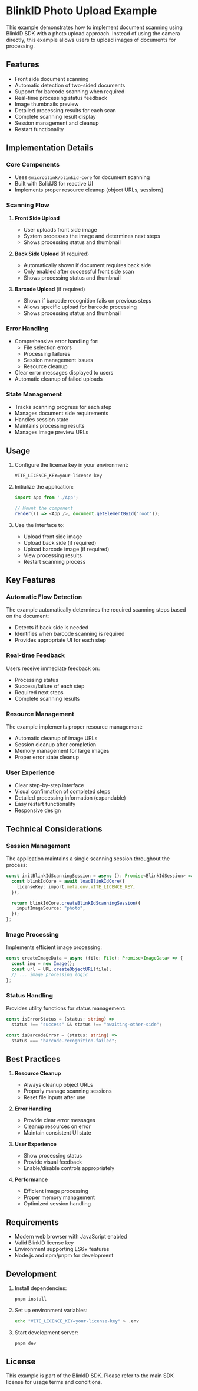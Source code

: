 # BlinkID Photo Upload Example

This example demonstrates how to implement document scanning using BlinkID SDK with a photo upload approach. Instead of using the camera directly, this example allows users to upload images of documents for processing.

## Features

- Front side document scanning
- Automatic detection of two-sided documents
- Support for barcode scanning when required
- Real-time processing status feedback
- Image thumbnails preview
- Detailed processing results for each scan
- Complete scanning result display
- Session management and cleanup
- Restart functionality

## Implementation Details

### Core Components

- Uses `@microblink/blinkid-core` for document scanning
- Built with SolidJS for reactive UI
- Implements proper resource cleanup (object URLs, sessions)

### Scanning Flow

1. **Front Side Upload**

   - User uploads front side image
   - System processes the image and determines next steps
   - Shows processing status and thumbnail

2. **Back Side Upload** (if required)

   - Automatically shown if document requires back side
   - Only enabled after successful front side scan
   - Shows processing status and thumbnail

3. **Barcode Upload** (if required)
   - Shown if barcode recognition fails on previous steps
   - Allows specific upload for barcode processing
   - Shows processing status and thumbnail

### Error Handling

- Comprehensive error handling for:
  - File selection errors
  - Processing failures
  - Session management issues
  - Resource cleanup
- Clear error messages displayed to users
- Automatic cleanup of failed uploads

### State Management

- Tracks scanning progress for each step
- Manages document side requirements
- Handles session state
- Maintains processing results
- Manages image preview URLs

## Usage

1. Configure the license key in your environment:

   ```
   VITE_LICENCE_KEY=your-license-key
   ```

2. Initialize the application:

   ```typescript
   import App from './App';

   // Mount the component
   render(() => <App />, document.getElementById('root'));
   ```

3. Use the interface to:
   - Upload front side image
   - Upload back side (if required)
   - Upload barcode image (if required)
   - View processing results
   - Restart scanning process

## Key Features

### Automatic Flow Detection

The example automatically determines the required scanning steps based on the document:

- Detects if back side is needed
- Identifies when barcode scanning is required
- Provides appropriate UI for each step

### Real-time Feedback

Users receive immediate feedback on:

- Processing status
- Success/failure of each step
- Required next steps
- Complete scanning results

### Resource Management

The example implements proper resource management:

- Automatic cleanup of image URLs
- Session cleanup after completion
- Memory management for large images
- Proper error state cleanup

### User Experience

- Clear step-by-step interface
- Visual confirmation of completed steps
- Detailed processing information (expandable)
- Easy restart functionality
- Responsive design

## Technical Considerations

### Session Management

The application maintains a single scanning session throughout the process:

```typescript
const initBlinkIdScanningSession = async (): Promise<BlinkIdSession> => {
  const blinkIdCore = await loadBlinkIdCore({
    licenseKey: import.meta.env.VITE_LICENCE_KEY,
  });

  return blinkIdCore.createBlinkIdScanningSession({
    inputImageSource: "photo",
  });
};
```

### Image Processing

Implements efficient image processing:

```typescript
const createImageData = async (file: File): Promise<ImageData> => {
  const img = new Image();
  const url = URL.createObjectURL(file);
  // ... image processing logic
};
```

### Status Handling

Provides utility functions for status management:

```typescript
const isErrorStatus = (status: string) =>
  status !== "success" && status !== "awaiting-other-side";

const isBarcodeError = (status: string) =>
  status === "barcode-recognition-failed";
```

## Best Practices

1. **Resource Cleanup**

   - Always cleanup object URLs
   - Properly manage scanning sessions
   - Reset file inputs after use

2. **Error Handling**

   - Provide clear error messages
   - Cleanup resources on error
   - Maintain consistent UI state

3. **User Experience**

   - Show processing status
   - Provide visual feedback
   - Enable/disable controls appropriately

4. **Performance**
   - Efficient image processing
   - Proper memory management
   - Optimized session handling

## Requirements

- Modern web browser with JavaScript enabled
- Valid BlinkID license key
- Environment supporting ES6+ features
- Node.js and npm/pnpm for development

## Development

1. Install dependencies:

   ```bash
   pnpm install
   ```

2. Set up environment variables:

   ```bash
   echo "VITE_LICENCE_KEY=your-license-key" > .env
   ```

3. Start development server:
   ```bash
   pnpm dev
   ```

## License

This example is part of the BlinkID SDK. Please refer to the main SDK license for usage terms and conditions.
